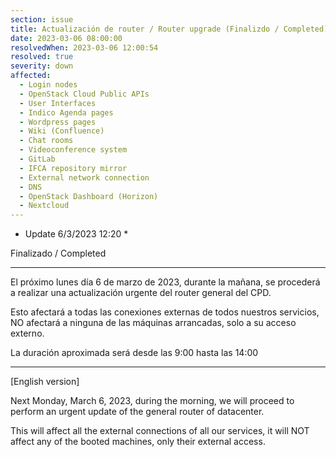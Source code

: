 ```yaml
---
section: issue
title: Actualización de router / Router upgrade (Finalizdo / Completed)
date: 2023-03-06 08:00:00
resolvedWhen: 2023-03-06 12:00:54
resolved: true
severity: down
affected:
  - Login nodes
  - OpenStack Cloud Public APIs
  - User Interfaces
  - Indico Agenda pages
  - Wordpress pages
  - Wiki (Confluence)
  - Chat rooms
  - Videoconference system
  - GitLab
  - IFCA repository mirror
  - External network connection
  - DNS
  - OpenStack Dashboard (Horizon)
  - Nextcloud
---
```


* Update 6/3/2023 12:20 *

Finalizado / Completed

---

El próximo lunes día 6 de marzo de 2023, durante la mañana, se procederá a realizar una actualización urgente del router general del CPD.

Esto afectará a todas las conexiones externas de todos nuestros servicios, NO afectará a ninguna de las máquinas arrancadas, solo a su acceso externo.

La duración aproximada será desde las 9:00 hasta las 14:00

---

[English version]

Next Monday, March 6, 2023, during the morning, we will proceed to perform an urgent update of the general router of datacenter.

This will affect all the external connections of all our services, it will NOT affect any of the booted machines, only their external access.
